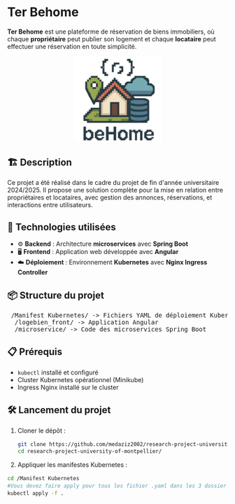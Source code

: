 # Ter Behome 


**Ter Behome** est une plateforme de réservation de biens immobiliers, où chaque **propriétaire** peut publier son logement et chaque **locataire** peut effectuer une réservation en toute simplicité.

<p align="center">
  <img src="logo_BeHome.jpg" alt="BeHome Logo" width="200"/>
</p>

## 🏗️ Description

Ce projet a été réalisé dans le cadre du projet de fin d'année universitaire 2024/2025. Il propose une solution complète pour la mise en relation entre propriétaires et locataires, avec gestion des annonces, réservations, et interactions entre utilisateurs.

## 🚀 Technologies utilisées

- ⚙️ **Backend** : Architecture **microservices** avec **Spring Boot**
- 🖥️ **Frontend** : Application web développée avec **Angular**
- ☁️ **Déploiement** : Environnement **Kubernetes** avec **Nginx Ingress Controller**

## 📦 Structure du projet

<pre> /Manifest Kubernetes/ -> Fichiers YAML de déploiement Kubernetes 
  /logebien_front/ -> Application Angular 
  /microservice/ -> Code des microservices Spring Boot</pre>

## 📋 Prérequis

- `kubectl` installé et configuré
- Cluster Kubernetes opérationnel (Minikube)
- Ingress Nginx installé sur le cluster

## 🛠️ Lancement du projet

1. Cloner le dépôt :
   ```bash
   git clone https://github.com/medaziz2002/research-project-university-of-montpellier
   cd research-project-university-of-montpellier/
2. Appliquer les manifestes Kubernetes :
  ```bash
  cd /Manifest Kubernetes
#Vous devez faire apply pour tous les fichier .yaml dans les 3 dossier /BackEnd, /FrontEnd, /Nginx Config Files
  kubectl apply -f .

